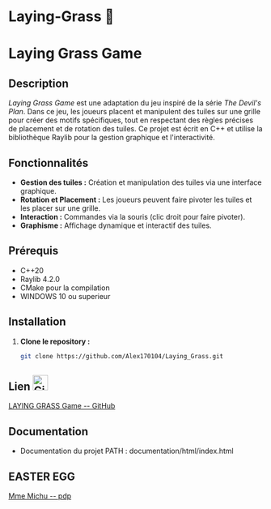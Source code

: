 # Laying-Grass 🌱

# Laying Grass Game

## Description

*Laying Grass Game* est une adaptation du jeu inspiré de la série *The Devil's Plan*. Dans ce jeu, les joueurs placent et manipulent des tuiles sur une grille pour créer des motifs spécifiques, tout en respectant des règles précises de placement et de rotation des tuiles. Ce projet est écrit en C++ et utilise la bibliothèque Raylib pour la gestion graphique et l'interactivité.

## Fonctionnalités

- **Gestion des tuiles :** Création et manipulation des tuiles via une interface graphique.
- **Rotation et Placement :** Les joueurs peuvent faire pivoter les tuiles et les placer sur une grille.
- **Interaction :** Commandes via la souris (clic droit pour faire pivoter).
- **Graphisme :** Affichage dynamique et interactif des tuiles.

## Prérequis

- C++20
- Raylib 4.2.0
- CMake pour la compilation
- WINDOWS 10 ou superieur
## Installation

1. **Clone le repository :**
   ```bash
   git clone https://github.com/Alex170104/Laying_Grass.git

## Lien <img src="https://github.githubassets.com/images/modules/logos_page/GitHub-Mark.png" alt="GitHub Icon" style="height: 30px;">

[LAYING GRASS Game -- GitHub](https://github.com/Alex170104/Laying_Grass)

## Documentation

- Documentation du projet PATH : documentation/html/index.html

## EASTER EGG

[Mme Michu -- pdp](img/mmeMichu.jpg)
